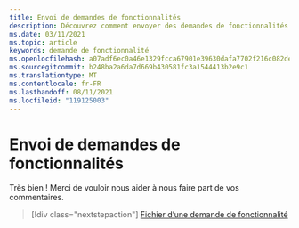 ```yaml
---
title: Envoi de demandes de fonctionnalités
description: Découvrez comment envoyer des demandes de fonctionnalités à l’équipe d’ingénierie AltspaceVR.
ms.date: 03/11/2021
ms.topic: article
keywords: demande de fonctionnalité
ms.openlocfilehash: a07adf6ec0a46e1329fcca67901e39630dafa7702f216c082debf0f3e52ca4f9
ms.sourcegitcommit: b248ba2a6da7d669b430581fc3a1544413b2e9c1
ms.translationtype: MT
ms.contentlocale: fr-FR
ms.lasthandoff: 08/11/2021
ms.locfileid: "119125003"
---
```

# <a name="submitting-feature-requests"></a>Envoi de demandes de fonctionnalités

Très bien ! Merci de vouloir nous aider à nous faire part de vos commentaires.

> [!div class="nextstepaction"] 
> [Fichier d’une demande de fonctionnalité](https://help.altvr.com/hc/en-us/requests/new?ticket_form_id=360001742213)
